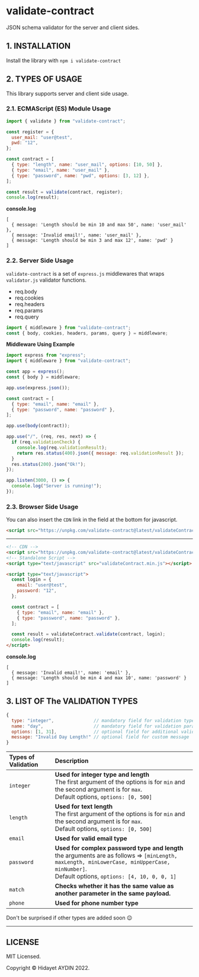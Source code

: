 # validate-contract

JSON schema validator for the server and client sides.

## 1. INSTALLATION

Install the library with `npm i validate-contract`

## 2. TYPES OF USAGE

This library supports server and client side usage.

### 2.1. ECMAScript (ES) Module Usage

```js
import { validate } from "validate-contract";

const register = {
  user_mail: "user@test",
  pwd: "12",
};

const contract = [
  { type: "length", name: "user_mail", options: [10, 50] },
  { type: "email", name: "user_mail" },
  { type: "password", name: "pwd", options: [3, 12] },
];

const result = validate(contract, register);
console.log(result);
```

**console.log**

```
[
  { message: 'Length should be min 10 and max 50', name: 'user_mail' },
  { message: 'Invalid email!', name: 'user_mail' },
  { message: 'Length should be min 3 and max 12', name: 'pwd' }
]
```

### 2.2. Server Side Usage

`validate-contract` is a set of `express.js` middlewares that wraps `validator.js` validator functions.

- req.body
- req.cookies
- req.headers
- req.params
- req.query

```js
import { middleware } from "validate-contract";
const { body, cookies, headers, params, query } = middleware;
```

**Middleware Using Example**

```js
import express from "express";
import { middleware } from "validate-contract";

const app = express();
const { body } = middleware;

app.use(express.json());

const contract = [
  { type: "email", name: "email" },
  { type: "password", name: "password" },
];

app.use(body(contract));

app.use("/", (req, res, next) => {
  if (req.validationCheck) {
    console.log(req.validationResult);
    return res.status(400).json({ message: req.validationResult });
  }
  res.status(200).json("Ok!");
});

app.listen(3000, () => {
  console.log("Server is running!");
});
```

### 2.3. Browser Side Usage

You can also insert the `CDN` link in the field at the bottom for javascript.

```html
<script src="https://unpkg.com/validate-contract@latest/validateContract.min.js"></script>
```

---

```html
<!-- CDN -->
<script src="https://unpkg.com/validate-contract@latest/validateContract.min.js"></script>
<!-- Standalone Script -->
<script type="text/javascript" src="validateContract.min.js"></script>

<script type="text/javascript">
  const login = {
    email: "user@test",
    password: "12",
  };

  const contract = [
    { type: "email", name: "email" },
    { type: "password", name: "password" },
  ];

  const result = validateContract.validate(contract, login);
  console.log(result);
</script>
```

**console.log**

```
[
  { message: 'Invalid email!', name: 'email' },
  { message: 'Length should be min 4 and max 10', name: 'password' }
]
```

## 3. LIST OF The VALIDATION TYPES

```js
{
  type: "integer",               // mandatory field for validation type
  name: "day",                   // mandatory field for validation parameter
  options: [1, 31],              // optional field for additional validation features
  message: "Invalid Day Length!" // optional field for custom message
}
```

| Types of Validation | Description                                                                                                                                                                                       |
| :------------------ | :------------------------------------------------------------------------------------------------------------------------------------------------------------------------------------------------ |
| `integer`           | **Used for integer type and length**<br>The first argument of the options is for `min` and the second argument is for `max`.<br>Default options, `options: [0, 500]`                              |
| `length`            | **Used for text length**<br>The first argument of the options is for `min` and the second argument is for `max`.<br>Default options, `options: [0, 500]`                                          |
| `email`             | **Used for valid email type**                                                                                                                                                                     |
| `password`          | **Used for complex password type and length**<br>the arguments are as follows => `[minLength, maxLength, minLowerCase, minUpperCase, minNumber]`.<br>Default options, `options: [4, 10, 0, 0, 1]` |
| `match`             | **Checks whether it has the same value as another parameter in the same payload.**                                                                                                                |
| `phone`             | **Used for phone number type**                                                                                                                                                                    |

Don't be surprised if other types are added soon :wink:

---

## LICENSE

MIT Licensed.

Copyright © Hidayet AYDIN 2022.
